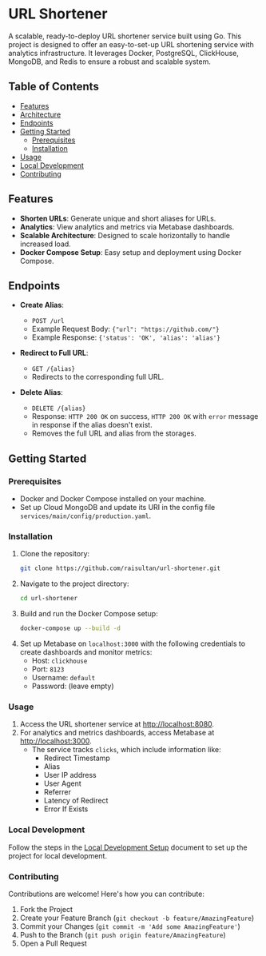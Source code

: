 # URL Shortener

A scalable, ready-to-deploy URL shortener service built using Go. This project is designed to offer 
an easy-to-set-up URL shortening service with analytics infrastructure. It leverages Docker, 
PostgreSQL, ClickHouse, MongoDB, and Redis to ensure a robust and scalable system.

## Table of Contents

- [Features](#features)
- [Architecture](#architecture)
- [Endpoints](#endpoints)
- [Getting Started](#getting-started)
    - [Prerequisites](#prerequisites)
    - [Installation](#installation)
- [Usage](#usage)
- [Local Development](#local-development)
- [Contributing](#contributing)

## Features

- **Shorten URLs**: Generate unique and short aliases for URLs.
- **Analytics**: View analytics and metrics via Metabase dashboards.
- **Scalable Architecture**: Designed to scale horizontally to handle increased load.
- **Docker Compose Setup**: Easy setup and deployment using Docker Compose.

## Endpoints

- **Create Alias**:
    - `POST /url`
    - Example Request Body: `{"url": "https://github.com/"}`
    - Example Response: `{'status': 'OK', 'alias': 'alias'}`

- **Redirect to Full URL**:
    - `GET /{alias}`
    - Redirects to the corresponding full URL.

- **Delete Alias**:
    - `DELETE /{alias}`
    - Response: `HTTP 200 OK` on success, `HTTP 200 OK` with `error` message in response if the alias doesn't exist.
    - Removes the full URL and alias from the storages.

## Getting Started

### Prerequisites

- Docker and Docker Compose installed on your machine.
- Set up Cloud MongoDB and update its URI in the config file `services/main/config/production.yaml`.

### Installation

1. Clone the repository:
    ```bash
    git clone https://github.com/raisultan/url-shortener.git
    ```
2. Navigate to the project directory:
    ```bash
    cd url-shortener
    ```
3. Build and run the Docker Compose setup:
    ```bash
    docker-compose up --build -d
    ```
4. Set up Metabase on `localhost:3000` with the following credentials to create dashboards and monitor metrics:
    - Host: `clickhouse`
    - Port: `8123`
    - Username: `default`
    - Password: (leave empty)

### Usage

1. Access the URL shortener service at [http://localhost:8080](http://localhost:8080).
2. For analytics and metrics dashboards, access Metabase at [http://localhost:3000](http://localhost:3000).
    - The service tracks `clicks`, which include information like:
        - Redirect Timestamp
        - Alias
        - User IP address
        - User Agent
        - Referrer
        - Latency of Redirect
        - Error If Exists

### Local Development

Follow the steps in the [Local Development Setup](./docs/LOCAL_DEVELOPMENT.md) document to set up the project for local development.

### Contributing

Contributions are welcome! Here's how you can contribute:

1. Fork the Project
2. Create your Feature Branch (`git checkout -b feature/AmazingFeature`)
3. Commit your Changes (`git commit -m 'Add some AmazingFeature'`)
4. Push to the Branch (`git push origin feature/AmazingFeature`)
5. Open a Pull Request
